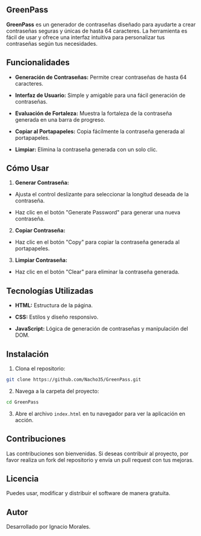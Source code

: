 ## GreenPass

**GreenPass** es un generador de contraseñas diseñado para ayudarte a crear contraseñas seguras y únicas de hasta 64 caracteres. La herramienta es fácil de usar y ofrece una interfaz intuitiva para personalizar tus contraseñas según tus necesidades.

## Funcionalidades

- **Generación de Contraseñas:** Permite crear contraseñas de hasta 64 caracteres.
  
- **Interfaz de Usuario:** Simple y amigable para una fácil generación de contraseñas.
  
- **Evaluación de Fortaleza:** Muestra la fortaleza de la contraseña generada en una barra de progreso.
  
- **Copiar al Portapapeles:** Copia fácilmente la contraseña generada al portapapeles.
  
- **Limpiar:** Elimina la contraseña generada con un solo clic.
  

## Cómo Usar

1. **Generar Contraseña:**

- Ajusta el control deslizante para seleccionar la longitud deseada de la contraseña.
  
- Haz clic en el botón "Generate Password" para generar una nueva contraseña.
  

2. **Copiar Contraseña:**

- Haz clic en el botón "Copy" para copiar la contraseña generada al portapapeles.

3. **Limpiar Contraseña:**

- Haz clic en el botón "Clear" para eliminar la contraseña generada.

## Tecnologías Utilizadas

- **HTML:** Estructura de la página.
  
- **CSS:** Estilos y diseño responsivo.
  
- **JavaScript:** Lógica de generación de contraseñas y manipulación del DOM.
  

## Instalación

1. Clona el repositorio:

```bash
git clone https://github.com/Nacho35/GreenPass.git
```

2. Navega a la carpeta del proyecto:

```bash
cd GreenPass
```

3. Abre el archivo `index.html` en tu navegador para ver la aplicación en acción.

## Contribuciones

Las contribuciones son bienvenidas. Si deseas contribuir al proyecto, por favor realiza un fork del repositorio y envía un pull request con tus mejoras.

## Licencia

Puedes usar, modificar y distribuir el software de manera gratuita.

## Autor

Desarrollado por Ignacio Morales.
